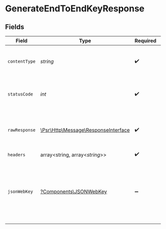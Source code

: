 # GenerateEndToEndKeyResponse


## Fields

| Field                                                                                                                                                                                                                                                                                                                           | Type                                                                                                                                                                                                                                                                                                                            | Required                                                                                                                                                                                                                                                                                                                        | Description                                                                                                                                                                                                                                                                                                                     | Example                                                                                                                                                                                                                                                                                                                         |
| ------------------------------------------------------------------------------------------------------------------------------------------------------------------------------------------------------------------------------------------------------------------------------------------------------------------------------- | ------------------------------------------------------------------------------------------------------------------------------------------------------------------------------------------------------------------------------------------------------------------------------------------------------------------------------- | ------------------------------------------------------------------------------------------------------------------------------------------------------------------------------------------------------------------------------------------------------------------------------------------------------------------------------- | ------------------------------------------------------------------------------------------------------------------------------------------------------------------------------------------------------------------------------------------------------------------------------------------------------------------------------- | ------------------------------------------------------------------------------------------------------------------------------------------------------------------------------------------------------------------------------------------------------------------------------------------------------------------------------- |
| `contentType`                                                                                                                                                                                                                                                                                                                   | *string*                                                                                                                                                                                                                                                                                                                        | :heavy_check_mark:                                                                                                                                                                                                                                                                                                              | HTTP response content type for this operation                                                                                                                                                                                                                                                                                   |                                                                                                                                                                                                                                                                                                                                 |
| `statusCode`                                                                                                                                                                                                                                                                                                                    | *int*                                                                                                                                                                                                                                                                                                                           | :heavy_check_mark:                                                                                                                                                                                                                                                                                                              | HTTP response status code for this operation                                                                                                                                                                                                                                                                                    |                                                                                                                                                                                                                                                                                                                                 |
| `rawResponse`                                                                                                                                                                                                                                                                                                                   | [\Psr\Http\Message\ResponseInterface](https://www.php-fig.org/psr/psr-7/#33-psrhttpmessageresponseinterface)                                                                                                                                                                                                                    | :heavy_check_mark:                                                                                                                                                                                                                                                                                                              | Raw HTTP response; suitable for custom response parsing                                                                                                                                                                                                                                                                         |                                                                                                                                                                                                                                                                                                                                 |
| `headers`                                                                                                                                                                                                                                                                                                                       | array<string, array<*string*>>                                                                                                                                                                                                                                                                                                  | :heavy_check_mark:                                                                                                                                                                                                                                                                                                              | N/A                                                                                                                                                                                                                                                                                                                             |                                                                                                                                                                                                                                                                                                                                 |
| `jsonWebKey`                                                                                                                                                                                                                                                                                                                    | [?Components\JSONWebKey](../../Models/Components/JSONWebKey.md)                                                                                                                                                                                                                                                                 | :heavy_minus_sign:                                                                                                                                                                                                                                                                                                              | The request completed successfully.                                                                                                                                                                                                                                                                                             | {<br/>"use": "enc",<br/>"kty": "EC",<br/>"kid": "bOaoOIgm-7dI_gBIvsr0jQrPyYp6H_od0Ok-hSYZQ-g=",<br/>"crv": "P-521",<br/>"alg": "ECDH-ES+A256KW",<br/>"x": "ABcm3wzKpPzYYwjDC0HSrxxVM3ULbuMDUuzkR5wNciaMHkZvQ02gLFdqTL65evV7EWaQyC7zRc28eW20p5MVDdQr",<br/>"y": "AVa-eQsoiltOcQYy1QEcrQ9NbWktl_D4ewfg8diOZ2_svLEgEu4T1PqNcLbBGozP_VqPkXOMwNCUNI7pxajVGiIP"<br/>} |